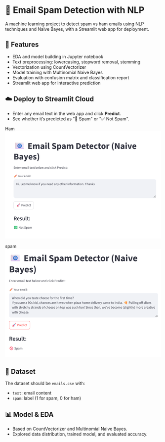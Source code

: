 # 📧 Email Spam Detection with NLP

A machine learning project to detect spam vs ham emails using NLP techniques and Naive Bayes, with a Streamlit web app for deployment.

## 🚀 Features
- EDA and model building in Jupyter notebook
- Text preprocessing: lowercasing, stopword removal, stemming
- Vectorization using CountVectorizer
- Model training with Multinomial Naive Bayes
- Evaluation with confusion matrix and classification report
- Streamlit web app for interactive prediction

## ☁️ Deploy to Streamlit Cloud
- Enter any email text in the web app and click **Predict**.
- See whether it’s predicted as "🚫 Spam" or "✅ Not Spam".
  
Ham
![ham](ham.png)

spam
![spam](spam.png)

## 📄 Dataset
The dataset should be `emails.csv` with:
- `text`: email content
- `spam`: label (1 for spam, 0 for ham)

## 📊 Model & EDA
- Based on CountVectorizer and Multinomial Naive Bayes.
- Explored data distribution, trained model, and evaluated accuracy.


